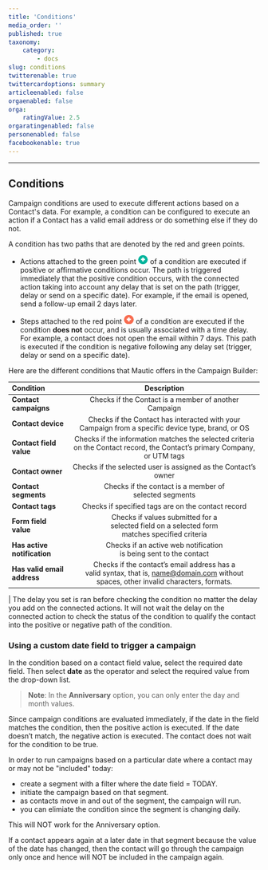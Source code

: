 ```yaml
---
title: 'Conditions'
media_order: ''
published: true
taxonomy:
    category:
        - docs
slug: conditions
twitterenable: true
twittercardoptions: summary
articleenabled: false
orgaenabled: false
orga:
    ratingValue: 2.5
orgaratingenabled: false
personenabled: false
facebookenable: true
---
```


---------------------
## Conditions

Campaign conditions are used to execute different actions based on a Contact's data.  For example, a condition can be configured to execute an action if a Contact has a valid email address or do something else if they do not.

A condition has two paths that are denoted by the red and green points.

 - Actions attached to the green point ![Icon showing the positive path (green)](green-point.png) of a condition are executed if positive or affirmative conditions occur. The path is triggered immediately that the positive condition occurs, with the connected action taking into account any delay that is set on the path (trigger, delay or send on a specific date). For example, if the email is opened, send a follow-up email 2 days later.

 - Steps attached to the red point ![Icon showing the negative path (red)](red-point.png) of a condition are executed if the condition **does not** occur, and is usually associated with a time delay. For example, a contact does not open the email within 7 days. This path is executed if the condition is negative following any delay set (trigger, delay or send on a specific date).

 Here are the different conditions that Mautic offers in the Campaign Builder:

 | Condition        | Description  | 
| :------------- | :----------: |
|**Contact campaigns**| Checks if the Contact is a member of another Campaign|
|**Contact device**|Checks if the Contact has interacted with your Campaign from a specific device type, brand, or OS|
|**Contact field value**| Checks if the information matches the selected criteria on the Contact record, the Contact’s primary Company, or UTM tags|
|**Contact owner**| Checks if the selected user is assigned as the Contact’s owner|
|**Contact segments**| Checks if the contact is a member of <br>selected segments|
|**Contact tags**|Checks if specified tags are on the contact record|
|**Form field value**|Checks if values submitted for a <br>selected field on a selected form <br>matches specified criteria|
|**Has active notification**|Checks if an active web notification <br> is being sent to the contact|
|**Has valid email address**|Checks if the contact’s email address has a <br>valid syntax, that is, name@domain.com without spaces, other invalid characters, formats.|
|
The delay you set is ran before checking the condition no matter the delay you add on the connected actions. It will not wait the delay on the connected action to check the status of the condition to qualify the contact into the positive or negative path of the condition. <This sounds very convoluted. Need to understand and rewrite.>

### Using a custom date field to trigger a campaign

In the condition based on a contact field value, select the required date field. Then select **date** as the operator and select the required value from the drop-down list.

>**Note**: In the **Anniversary** option, you can only enter the day and month values.

Since campaign conditions are evaluated immediately, if the date in the field matches the condition, then the positive action is executed.  If the date doesn’t match, the negative action is executed. The contact does not wait for the condition to be true.

In order to run campaigns based on a particular date where a contact may or may not be "included" today:
- create a segment with a filter where the date field = TODAY.
- initiate the campaign based on that segment.
- as contacts move in and out of the segment, the campaign will run.
- you can elimiate the condition since the segment is changing daily.

This will NOT work for the Anniversary option.

If a contact appears again at a later date in that segment because the value of the date has changed, then the contact will go through the campaign only once and hence will NOT be included in the campaign again.

